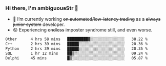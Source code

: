 ### Hi there, I'm ambiguou~~s~~Str 👋

<!--
**ambiguoustexture/ambiguoustexture** is a ✨ _special_ ✨ repository because its `README.md` (this file) appears on your GitHub profile.

Here are some ideas to get you started:
-->
- 🔭 I’m currently working ~~on automated/low-latency trading~~ as a ~~always junior system~~ developer.
- :worried: Experiencing ~~endless~~ imposter syndrome still, and even worse.

<!--START_SECTION:waka-->

```txt
Other      4 hrs 58 mins   █████████▓░░░░░░░░░░░░░░░   38.22 %
C++        2 hrs 39 mins   █████░░░░░░░░░░░░░░░░░░░░   20.36 %
Python     2 hrs 39 mins   █████░░░░░░░░░░░░░░░░░░░░   20.35 %
SQL        1 hr 12 mins    ██▒░░░░░░░░░░░░░░░░░░░░░░   09.24 %
Delphi     45 mins         █▒░░░░░░░░░░░░░░░░░░░░░░░   05.87 %
```

<!--END_SECTION:waka-->

